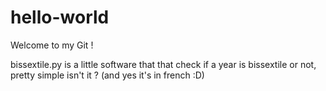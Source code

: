 # hello-world

Welcome to my Git !

bissextile.py is a little software that that check if a year is bissextile or not, pretty simple isn't it ? (and yes it's in french :D)

